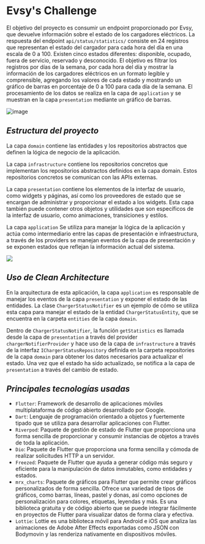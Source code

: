 # Evsy's Challenge

El objetivo del proyecto es consumir un endpoint proporcionado por Evsy, que devuelve información sobre el estado de los cargadores eléctricos. La respuesta del endpoint `api/status/statistics/` consiste en 24 registros que representan el estado del cargador para cada hora del día en una escala de 0 a 100. Existen cinco estados diferentes: disponible, ocupado, fuera de servicio, reservado y desconocido. El objetivo es filtrar los registros por días de la semana, por cada hora del día y mostrar la información de los cargadores eléctricos en un formato legible y comprensible, agregando los valores de cada estado y mostrando un gráfico de barras en porcentaje de 0 a 100 para cada día de la semana. El procesamiento de los datos se realiza en la capa de `application` y se muestran en la capa `presentation` mediante un gráfico de barras.

![image](https://user-images.githubusercontent.com/31873662/222486488-e7617aa3-f3e0-4b36-b044-96f815a06417.png)


## _Estructura del proyecto_

La capa `domain` contiene las entidades y los repositorios abstractos que definen la lógica de negocio de la aplicación.

La capa `infrastructure` contiene los repositorios concretos que implementan los repositorios abstractos definidos en la capa domain. Estos repositorios concretos se comunican con las APIs externas.

La capa `presentation` contiene los elementos de la interfaz de usuario, como widgets y páginas, así como los proveedores de estado que se encargan de administrar y proporcionar el estado a los widgets. Esta capa también puede contener otros objetos y utilidades que son específicos de la interfaz de usuario, como animaciones, transiciones y estilos.

La capa `application` Se utiliza para manejar la lógica de la aplicación y actúa como intermediario entre las capas de presentación e infraestructura, a través de los providers se manejan eventos de la capa de presentación y se exponen estados que reflejan la información actual del sistema. 

![](https://user-images.githubusercontent.com/31873662/222475823-9a336f2e-0cff-4ff2-a8c6-590535cc14b1.png)

## _Uso de Clean Architecture_

En la arquitectura de esta aplicación, la capa `application` es responsable de manejar los eventos de la capa `presentation` y exponer el estado de las entidades. La clase `ChargerStatusNotifier` es un ejemplo de cómo se utiliza esta capa para manejar el estado de la entidad `ChargerStatusEntity`, que se encuentra en la carpeta `entities` de la capa `domain`.

Dentro de `ChargerStatusNotifier`, la función `getStatistics` es llamada desde la capa de `presentation` a través del provider `chargerNotifierProvider` y hace uso de la capa de `infrastructure` a través de la interfaz `IChargerStatusRepository` definida en la carpeta repositories de la capa `domain` para obtener los datos necesarios para actualizar el estado. Una vez que el estado ha sido actualizado, se notifica a la capa de `presentation` a través del cambio de estado.

## _Principales tecnologías usadas_

- `Flutter`: Framework de desarrollo de aplicaciones móviles multiplataforma de código abierto desarrollado por Google.
- `Dart`: Lenguaje de programación orientado a objetos y fuertemente tipado que se utiliza para desarrollar aplicaciones con Flutter.
- `Riverpod`: Paquete de gestión de estado de Flutter que proporciona una forma sencilla de proporcionar y consumir instancias de objetos a través de toda la aplicación.
- `Dio`: Paquete de Flutter que proporciona una forma sencilla y cómoda de realizar solicitudes HTTP a un servidor.
- `Freezed`: Paquete de Flutter que ayuda a generar código más seguro y eficiente para la manipulación de datos inmutables, como entidades y estados.
- `mrx_charts`: Paquete de gráficos para Flutter que permite crear gráficos personalizados de forma sencilla. Ofrece una variedad de tipos de gráficos, como barras, líneas, pastel y donas, así como opciones de personalización para colores, etiquetas, leyendas y más. Es una biblioteca gratuita y de código abierto que se puede integrar fácilmente en proyectos de Flutter para visualizar datos de forma clara y efectiva.
- `Lottie`: Lottie es una biblioteca móvil para Android e iOS que analiza las animaciones de Adobe After Effects exportadas como JSON con Bodymovin y las renderiza nativamente en dispositivos móviles.
